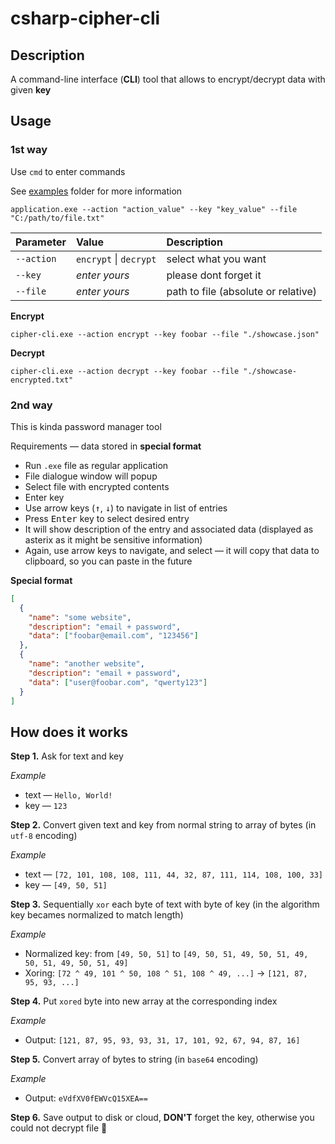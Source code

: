 # csharp-cipher-cli
 
## Description
A command-line interface (**CLI**) tool that allows to encrypt/decrypt data with given **key**

## Usage

### 1st way

Use `cmd` to enter commands

See [examples](examples) folder for more information

```
application.exe --action "action_value" --key "key_value" --file "C:/path/to/file.txt"
```

| Parameter | Value | Description |
| :--- | :--- | :--- |
| `--action` | `encrypt` \| `decrypt` | select what  you want |
| `--key` | _enter yours_  | please dont forget it |
| `--file` | _enter yours_  | path to file (absolute or relative) |

**Encrypt**
```
cipher-cli.exe --action encrypt --key foobar --file "./showcase.json"
```

**Decrypt**
```
cipher-cli.exe --action decrypt --key foobar --file "./showcase-encrypted.txt"
```

### 2nd way

This is kinda password manager tool

Requirements — data stored in **special format**

- Run `.exe` file as regular application
- File dialogue window will popup
- Select file with encrypted contents
- Enter key
- Use arrow keys (<kbd>&#8593;</kbd>, <kbd>&#8595;</kbd>) to navigate in list of entries
- Press <kbd>Enter</kbd> key to select desired entry
- It will show description of the entry and associated data (displayed as asterix as it might be sensitive information)
- Again, use arrow keys to navigate, and select — it will copy that data to clipboard, so you can paste in the future

**Special format**

```json
[
  {
    "name": "some website",
    "description": "email + password",
    "data": ["foobar@email.com", "123456"]
  },
  {
    "name": "another website",
    "description": "email + password",
    "data": ["user@foobar.com", "qwerty123"]
  }
]
```

## How does it works
**Step 1.** 
Ask for text and key

_Example_
- text — `Hello, World!`
- key — `123`

**Step 2.**
Convert given text and key from normal string to array of bytes (in `utf-8` encoding)

_Example_
- text — `[72, 101, 108, 108, 111, 44, 32, 87, 111, 114, 108, 100, 33]`
- key — `[49, 50, 51]`

**Step 3.**
Sequentially `xor` each byte of text with byte of key (in the algorithm key becames normalized to match length)

_Example_
- Normalized key: from `[49, 50, 51]` to `[49, 50, 51, 49, 50, 51, 49, 50, 51, 49, 50, 51, 49]`
- Xoring: `[72 ^ 49, 101 ^ 50, 108 ^ 51, 108 ^ 49, ...]` &#8594; `[121, 87, 95, 93, ...]`


**Step 4.**
Put `xored` byte into new array at the corresponding index

_Example_
- Output: `[121, 87, 95, 93, 93, 31, 17, 101, 92, 67, 94, 87, 16]`

**Step 5.**
Convert array of bytes to string (in `base64` encoding)

_Example_
- Output: `eVdfXV0fEWVcQ15XEA==`

**Step 6.**
Save output to disk or cloud, **DON'T** forget the key, otherwise you could not decrypt file 🤬
